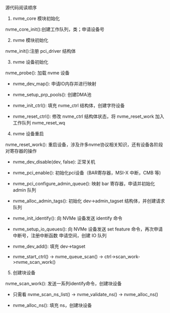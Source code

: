 源代码阅读顺序

1. nvme_core 模块初始化

nvme_core_init():创建工作队列，类；申请设备号

2. nvme 模块初始化

nvme_init():注册 pci_driver 结构体

3. nvme 设备初始化

nvme_probe(): 加载 nvme 设备

* nvme_dev_map(): 申请IO内存并进行映射

* nvme_setup_prp_pools(): 创建DMA池

* nvme_init_ctrl(): 填充 nvme_ctrl 结构体，创建字符设备

* nvme_reset_ctrl(): 修改 nvme_ctrl 结构体状态，将 nvme_reset_work 加入工作队列 nvme_reset_wq

4. nvme 设备重启

nvme_reset_work(): 重启设备，涉及许多nvme协议相关知识，还有设备各阶段对寄存器的操作

* nvme_dev_disable(dev, false): 正常关机

* nvme_pci_enable(): 初始化pci设备（BAR寄存器，MSI-X 中断，CMB 等)

* nvme_pci_configure_admin_queue(): 映射 bar 寄存器，申请并初始化 admin 队列

* nvme_alloc_admin_tags(): 初始化 dev->admin_tagset 结构体，并创建请求队列

* nvme_init_identify(): 向 NVMe 设备发送 identify 命令

* nvme_setup_io_queues(): 向 NVMe 设备发送 set feature 命令，再次申请中断号，注册中断函数 申请空间，创建 IO 队列

* nvme_dev_add(): 填充 dev->tagset 

* nvme_start_ctrl() -> nvme_queue_scan() -> ctrl->scan_work->nvme_scan_work()

5. 创建块设备

nvme_scan_work(): 发送一系列identify命令，创建块设备

* 只需看 nvme_scan_ns_list() -> nvme_validate_ns() -> nvme_alloc_ns()

* nvme_alloc_ns(): 填充 ns，创建块设备

